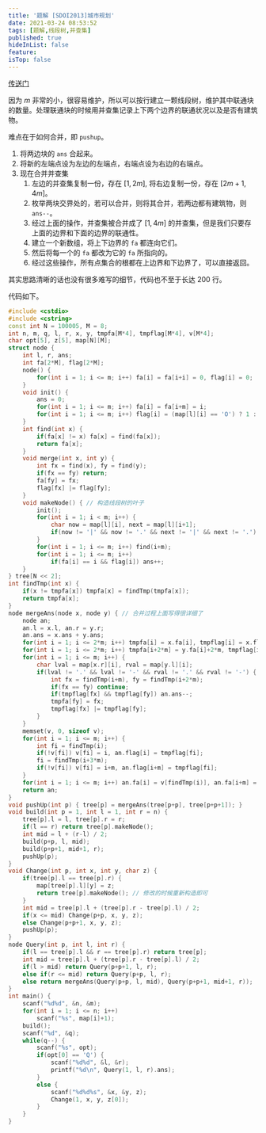 ```yaml
---
title: '题解 [SDOI2013]城市规划'
date: 2021-03-24 08:53:52
tags: [题解,线段树,并查集]
published: true
hideInList: false
feature: 
isTop: false
---
```

[传送门](https://www.luogu.com.cn/problem/P3300)

因为 $m$ 非常的小，很容易维护，所以可以按行建立一颗线段树，维护其中联通块的数量。处理联通块的时候用并查集记录上下两个边界的联通状况以及是否有建筑物。

难点在于如何合并，即 `pushup`。

<!-- more -->

1. 将两边块的 `ans` 合起来。
2. 将新的左端点设为左边的左端点，右端点设为右边的右端点。
3. 现在合并并查集
	1. 左边的并查集复制一份，存在 $[1, 2m]$, 将右边复制一份，存在 $[2m+1, 4m]$。
	2. 枚举两块交界处的，若可以合并，则将其合并，若两边都有建筑物，则 `ans--`。
   1. 经过上面的操作，并查集被合并成了 $[1,4m]$ 的并查集，但是我们只要存上面的边界和下面的边界的联通性。
   2. 建立一个新数组，将上下边界的 `fa` 都连向它们。
   3. 然后将每一个的 `fa` 都改为它的 `fa` 所指向的。
	3. 经过这些操作，所有点集合的根都在上边界和下边界了，可以直接返回。
    
其实思路清晰的话也没有很多难写的细节，代码也不至于长达 $200$ 行。

代码如下。

```cpp
#include <cstdio>
#include <cstring>
const int N = 100005, M = 8;
int n, m, q, l, r, x, y, tmpfa[M*4], tmpflag[M*4], v[M*4];
char opt[5], z[5], map[N][M];
struct node {
	int l, r, ans;
	int fa[2*M], flag[2*M];
	node() {
		for(int i = 1; i <= m; i++) fa[i] = fa[i+i] = 0, flag[i] = 0; 
	}
	void init() {
		ans = 0;
		for(int i = 1; i <= m; i++) fa[i] = fa[i+m] = i;
		for(int i = 1; i <= m; i++) flag[i] = (map[l][i] == 'O') ? 1 : 0;
	}
	int find(int x) {
		if(fa[x] != x) fa[x] = find(fa[x]);
		return fa[x]; 
	}
	void merge(int x, int y) {
		int fx = find(x), fy = find(y);
		if(fx == fy) return;
		fa[fy] = fx;
		flag[fx] |= flag[fy];
	}
	void makeNode() { // 构造线段树的叶子
		init();
		for(int i = 1; i < m; i++) {
			char now = map[l][i], next = map[l][i+1];
			if(now != '|' && now != '.' && next != '|' && next != '.') merge(i, i+1);
		}
		for(int i = 1; i <= m; i++) find(i+m);
		for(int i = 1; i <= m; i++) 
			if(fa[i] == i && flag[i]) ans++;			
	}
} tree[N << 2];
int findTmp(int x) {
	if(x != tmpfa[x]) tmpfa[x] = findTmp(tmpfa[x]);
	return tmpfa[x];
}
node mergeAns(node x, node y) { // 合并过程上面写得很详细了
	node an;
	an.l = x.l, an.r = y.r;
	an.ans = x.ans + y.ans;
	for(int i = 1; i <= 2*m; i++) tmpfa[i] = x.fa[i], tmpflag[i] = x.flag[i];
	for(int i = 1; i <= 2*m; i++) tmpfa[i+2*m] = y.fa[i]+2*m, tmpflag[i+2*m] = y.flag[i];
	for(int i = 1; i <= m; i++) {
		char lval = map[x.r][i], rval = map[y.l][i];
		if(lval != '.' && lval != '-' && rval != '.' && rval != '-') {
			int fx = findTmp(i+m), fy = findTmp(i+2*m);
			if(fx == fy) continue;
			if(tmpflag[fx] && tmpflag[fy]) an.ans--;
			tmpfa[fy] = fx;
			tmpflag[fx] |= tmpflag[fy];
		}
	}
	memset(v, 0, sizeof v);
	for(int i = 1; i <= m; i++) {
		int fi = findTmp(i);
		if(!v[fi]) v[fi] = i, an.flag[i] = tmpflag[fi];
		fi = findTmp(i+3*m);
		if(!v[fi]) v[fi] = i+m, an.flag[i+m] = tmpflag[fi];
	}
	for(int i = 1; i <= m; i++) an.fa[i] = v[findTmp(i)], an.fa[i+m] = v[findTmp(i+3*m)];
	return an;
}
void pushUp(int p) { tree[p] = mergeAns(tree[p+p], tree[p+p+1]); }
void build(int p = 1, int l = 1, int r = n) {
	tree[p].l = l, tree[p].r = r;
	if(l == r) return tree[p].makeNode();
	int mid = l + (r-l) / 2;
	build(p+p, l, mid);
	build(p+p+1, mid+1, r);
	pushUp(p);
}
void Change(int p, int x, int y, char z) {
	if(tree[p].l == tree[p].r) {
		map[tree[p].l][y] = z;
		return tree[p].makeNode(); // 修改的时候重新构造即可
	}
	int mid = tree[p].l + (tree[p].r - tree[p].l) / 2;
	if(x <= mid) Change(p+p, x, y, z);
	else Change(p+p+1, x, y, z);
	pushUp(p);
}
node Query(int p, int l, int r) {
	if(l == tree[p].l && r == tree[p].r) return tree[p];
	int mid = tree[p].l + (tree[p].r - tree[p].l) / 2;
	if(l > mid) return Query(p+p+1, l, r);
	else if(r <= mid) return Query(p+p, l, r);
	else return mergeAns(Query(p+p, l, mid), Query(p+p+1, mid+1, r));
}
int main() {
	scanf("%d%d", &n, &m);
	for(int i = 1; i <= n; i++)
		scanf("%s", map[i]+1);
	build();
	scanf("%d", &q);
	while(q--) {
		scanf("%s", opt);
		if(opt[0] == 'Q') {
			scanf("%d%d", &l, &r);
			printf("%d\n", Query(1, l, r).ans);
		}
		else {
			scanf("%d%d%s", &x, &y, z);
			Change(1, x, y, z[0]);
		}
	}
}
```